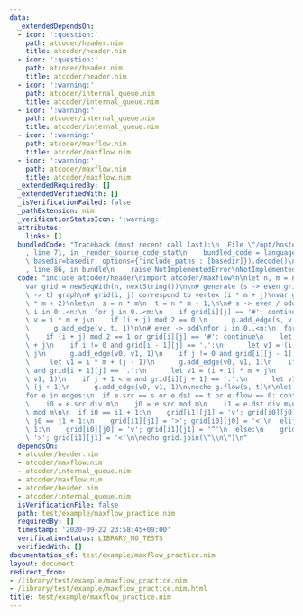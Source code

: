 ```yaml
---
data:
  _extendedDependsOn:
  - icon: ':question:'
    path: atcoder/header.nim
    title: atcoder/header.nim
  - icon: ':question:'
    path: atcoder/header.nim
    title: atcoder/header.nim
  - icon: ':warning:'
    path: atcoder/internal_queue.nim
    title: atcoder/internal_queue.nim
  - icon: ':warning:'
    path: atcoder/internal_queue.nim
    title: atcoder/internal_queue.nim
  - icon: ':warning:'
    path: atcoder/maxflow.nim
    title: atcoder/maxflow.nim
  - icon: ':warning:'
    path: atcoder/maxflow.nim
    title: atcoder/maxflow.nim
  _extendedRequiredBy: []
  _extendedVerifiedWith: []
  _isVerificationFailed: false
  _pathExtension: nim
  _verificationStatusIcon: ':warning:'
  attributes:
    links: []
  bundledCode: "Traceback (most recent call last):\n  File \"/opt/hostedtoolcache/Python/3.9.6/x64/lib/python3.9/site-packages/onlinejudge_verify/documentation/build.py\"\
    , line 71, in _render_source_code_stat\n    bundled_code = language.bundle(stat.path,\
    \ basedir=basedir, options={'include_paths': [basedir]}).decode()\n  File \"/opt/hostedtoolcache/Python/3.9.6/x64/lib/python3.9/site-packages/onlinejudge_verify/languages/nim.py\"\
    , line 86, in bundle\n    raise NotImplementedError\nNotImplementedError\n"
  code: "include atcoder/header\nimport atcoder/maxflow\n\nlet n, m = nextInt()\n\
    var grid = newSeqWith(n, nextString())\n\n# generate (s -> even grid -> odd grid\
    \ -> t) graph\n# grid(i, j) correspond to vertex (i * m + j)\nvar g = initMFGraph[int](n\
    \ * m + 2)\nlet\n  s = n * m\n  t = n * m + 1;\n\n# s -> even / odd -> t\nfor\
    \ i in 0..<n:\n  for j in 0..<m:\n    if grid[i][j] == '#': continue\n    let\
    \ v = i * m + j\n    if (i + j) mod 2 == 0:\n      g.add_edge(s, v, 1)\n    else:\n\
    \      g.add_edge(v, t, 1)\n\n# even -> odd\nfor i in 0..<n:\n  for j in 0..<m:\n\
    \    if (i + j) mod 2 == 1 or grid[i][j] == '#': continue\n    let v0 = i * m\
    \ + j\n    if i != 0 and grid[i - 1][j] == '.':\n      let v1 = (i - 1) * m +\
    \ j\n      g.add_edge(v0, v1, 1)\n    if j != 0 and grid[i][j - 1] == '.':\n \
    \     let v1 = i * m + (j - 1)\n      g.add_edge(v0, v1, 1)\n    if i + 1 < n\
    \ and grid[i + 1][j] == '.':\n      let v1 = (i + 1) * m + j\n      g.add_edge(v0,\
    \ v1, 1)\n    if j + 1 < m and grid[i][j + 1] == '.':\n      let v1 = i * m +\
    \ (j + 1)\n      g.add_edge(v0, v1, 1)\n\necho g.flow(s, t)\n\nlet edges = g.edges()\n\
    for e in edges:\n  if e.src == s or e.dst == t or e.flow == 0: continue\n  let\n\
    \    i0 = e.src div m\n    j0 = e.src mod m\n    i1 = e.dst div m\n    j1 = e.dst\
    \ mod m\n\n  if i0 == i1 + 1:\n    grid[i1][j1] = 'v'; grid[i0][j0] = '^'\n  elif\
    \ j0 == j1 + 1:\n    grid[i1][j1] = '>'; grid[i0][j0] = '<'\n  elif i0 == i1 -\
    \ 1:\n    grid[i0][j0] = 'v'; grid[i1][j1] = '^'\n  else:\n    grid[i0][j0] =\
    \ '>'; grid[i1][j1] = '<'\n\necho grid.join(\"\\n\")\n"
  dependsOn:
  - atcoder/header.nim
  - atcoder/maxflow.nim
  - atcoder/internal_queue.nim
  - atcoder/maxflow.nim
  - atcoder/header.nim
  - atcoder/internal_queue.nim
  isVerificationFile: false
  path: test/example/maxflow_practice.nim
  requiredBy: []
  timestamp: '2020-09-22 23:58:45+09:00'
  verificationStatus: LIBRARY_NO_TESTS
  verifiedWith: []
documentation_of: test/example/maxflow_practice.nim
layout: document
redirect_from:
- /library/test/example/maxflow_practice.nim
- /library/test/example/maxflow_practice.nim.html
title: test/example/maxflow_practice.nim
---
```

